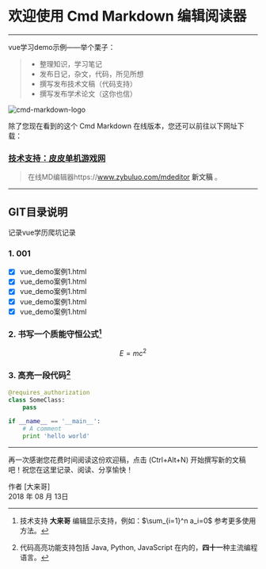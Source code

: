# 欢迎使用 Cmd Markdown 编辑阅读器

------

vue学习demo示例——举个栗子：

> * 整理知识，学习笔记
> * 发布日记，杂文，代码，所见所想
> * 撰写发布技术文稿（代码支持）
> * 撰写发布学术论文（这你也信）

![cmd-markdown-logo](https://www.zybuluo.com/static/img/logo.png)

除了您现在看到的这个 Cmd Markdown 在线版本，您还可以前往以下网址下载：

### [技术支持：皮皮单机游戏网](https://www.pipidanji.com)

> 在线MD编辑器https://www.zybuluo.com/mdeditor <i class="icon-file"></i> **新文稿** 。

------

## GIT目录说明

记录vue学历爬坑记录

### 1. 001

- [x] vue_demo案例1.html
- [x] vue_demo案例1.html
- [x] vue_demo案例1.html
- [x] vue_demo案例1.html
- [x] vue_demo案例1.html

### 2. 书写一个质能守恒公式[^LaTeX]

$$E=mc^2$$

### 3. 高亮一段代码[^code]

```python
@requires_authorization
class SomeClass:
    pass

if __name__ == '__main__':
    # A comment
    print 'hello world'
```

------

再一次感谢您花费时间阅读这份欢迎稿，点击 <i class="icon-file"></i> (Ctrl+Alt+N) 开始撰写新的文稿吧！祝您在这里记录、阅读、分享愉快！

作者 [大来哥]     
2018 年 08 月 13日    

[^LaTeX]: 技术支持 **大来哥** 编辑显示支持，例如：$\sum_{i=1}^n a_i=0$ 参考更多使用方法。

[^code]: 代码高亮功能支持包括 Java, Python, JavaScript 在内的，**四十一**种主流编程语言。

